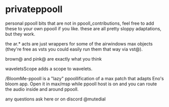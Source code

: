 # privateppooll
personal ppooll bits that are not in ppooll_contributions, feel free to add these to your own ppooll if you like. 
these are all pretty sloppy adaptations, but they work. 

the ar.* acts are just wrappers for some of the airwindows max objects (they're free as vsts you could easily run them that way via vst@). 

brown@ and pink@ are exactly what you think

waveletsScope adds a scope to wavelets. 

/BloomMe-ppooll is a "lazy" ppoollification of a max patch that adapts Eno's bloom app. 
Open it in max/msp while ppooll host is on and you can route the audio inside and around ppooll. 

any questions ask here or on discord @mutedial


